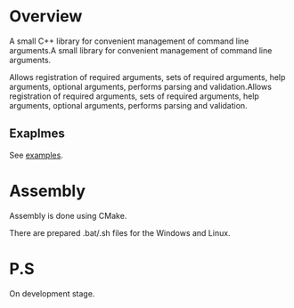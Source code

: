 # Overview

A small C++ library for convenient management of command line arguments.A small library for convenient management of command line arguments.

Allows registration of required arguments, sets of required arguments, help arguments, optional arguments, performs parsing and validation.Allows registration of required arguments, sets of required arguments, help arguments, optional arguments, performs parsing and validation.

## Exaplmes

See [examples](https://github.com/eao-dev/ArgumentsManager/tree/dev/examples).

# Assembly

Assembly is done using CMake.

There are prepared .bat/.sh files for the Windows and Linux.

# P.S

On development stage.
